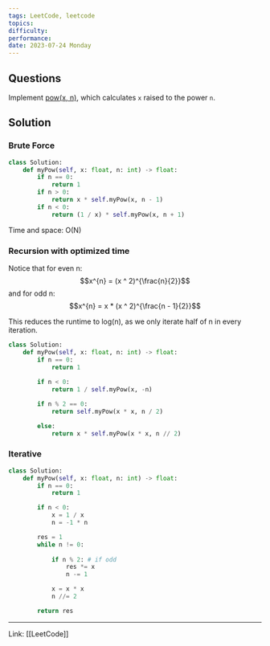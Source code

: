 ```yaml
---
tags: LeetCode, leetcode
topics: 
difficulty:
performance:
date: 2023-07-24 Monday
---
```


## Questions

Implement [pow(x, n)](http://www.cplusplus.com/reference/valarray/pow/), which calculates `x` raised to the power `n`.

## Solution

### Brute Force

```python
class Solution:
    def myPow(self, x: float, n: int) -> float:
        if n == 0:
            return 1
        if n > 0:
            return x * self.myPow(x, n - 1)
        if n < 0:
            return (1 / x) * self.myPow(x, n + 1)
```

Time and space: O(N)

### Recursion with optimized time

Notice that for even n:
$$x^{n} = (x ^ 2)^{\frac{n}{2}}$$
and for odd n:
$$x^{n} = x * (x ^ 2)^{\frac{n - 1}{2}}$$

This reduces the runtime to log(n), as we only iterate half of n in every iteration.

```python
class Solution:
    def myPow(self, x: float, n: int) -> float:
        if n == 0:
            return 1
        
        if n < 0:
            return 1 / self.myPow(x, -n)

        if n % 2 == 0:
            return self.myPow(x * x, n / 2)

        else:
            return x * self.myPow(x * x, n // 2)
```

### Iterative

```python
class Solution:
    def myPow(self, x: float, n: int) -> float:
        if n == 0:
            return 1

        if n < 0:
            x = 1 / x
            n = -1 * n

        res = 1
        while n != 0:
            
            if n % 2: # if odd
                res *= x
                n -= 1

            x = x * x
            n //= 2

        return res
```

---
Link: [[LeetCode]]
